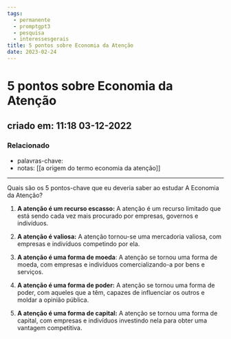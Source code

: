 ```yaml
---
tags:
  - permanente
  - promptgpt3
  - pesquisa
  - interessesgerais
title: 5 pontos sobre Economia da Atenção
date: 2023-02-24
---
```

# 5 pontos sobre Economia da Atenção
## criado em: 11:18 03-12-2022

### Relacionado
- palavras-chave: 
- notas: [[a origem do termo economia da atenção]]
---
Quais são os 5 pontos-chave que eu deveria saber ao estudar A Economia da Atenção?

1. **A atenção é um recurso escasso:** A atenção é um recurso limitado que está sendo cada vez mais procurado por empresas, governos e indivíduos.

2. **A atenção é valiosa:** A atenção tornou-se uma mercadoria valiosa, com empresas e indivíduos competindo por ela.

3. **A atenção é uma forma de moeda**: A atenção se tornou uma forma de moeda, com empresas e indivíduos comercializando-a por bens e serviços.

4. **A atenção é uma forma de poder:** A atenção se tornou uma forma de poder, com aqueles que a têm, capazes de influenciar os outros e moldar a opinião pública.

5. **A atenção é uma forma de capital:** A atenção se tornou uma forma de capital, com empresas e indivíduos investindo nela para obter uma vantagem competitiva.